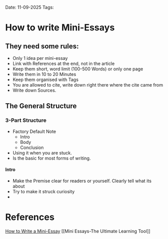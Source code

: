 Date: 11-09-2025
Tags: 

# How to write Mini-Essays


## They need some rules:

- Only 1 idea per mini-essay
- Link with References at the end, not in the article
- Keep them short, word limit (100-500 Words) or only one page
- Write them in 10 to 20 Minutes
- Keep them organised with Tags
- You are allowed to cite, write down right there where the cite came from
- Write down Sources.

## The General Structure

### 3-Part Structure

- Factory Default Note
	- Intro
	- Body
	- Conclusion
- Using it when you are stuck.
- Is the basic for most forms of writing.

#### Intro 
- Make the Premise clear for readers or yourself. Clearly tell what its about
- Try to make it struck curiosity
- 

# References

[How to Write a Mini-Essay](https://www.youtube.com/watch?v=eCaOSNxwCsw)
[[Mini Essays-The Ultimate Learning Tool]]